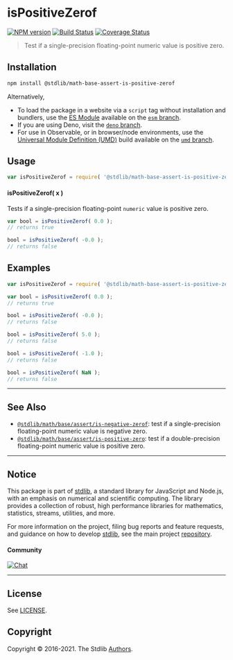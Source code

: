 <!--

@license Apache-2.0

Copyright (c) 2020 The Stdlib Authors.

Licensed under the Apache License, Version 2.0 (the "License");
you may not use this file except in compliance with the License.
You may obtain a copy of the License at

   http://www.apache.org/licenses/LICENSE-2.0

Unless required by applicable law or agreed to in writing, software
distributed under the License is distributed on an "AS IS" BASIS,
WITHOUT WARRANTIES OR CONDITIONS OF ANY KIND, either express or implied.
See the License for the specific language governing permissions and
limitations under the License.

-->

# isPositiveZerof

[![NPM version][npm-image]][npm-url] [![Build Status][test-image]][test-url] [![Coverage Status][coverage-image]][coverage-url] <!-- [![dependencies][dependencies-image]][dependencies-url] -->

> Test if a single-precision floating-point numeric value is positive zero.

<section class="installation">

## Installation

```bash
npm install @stdlib/math-base-assert-is-positive-zerof
```

Alternatively,

-   To load the package in a website via a `script` tag without installation and bundlers, use the [ES Module][es-module] available on the [`esm` branch][esm-url].
-   If you are using Deno, visit the [`deno` branch][deno-url].
-   For use in Observable, or in browser/node environments, use the [Universal Module Definition (UMD)][umd] build available on the [`umd` branch][umd-url].

</section>

<section class="usage">

## Usage

```javascript
var isPositiveZerof = require( '@stdlib/math-base-assert-is-positive-zerof' );
```

#### isPositiveZerof( x )

Tests if a single-precision floating-point `numeric` value is positive zero.

```javascript
var bool = isPositiveZerof( 0.0 );
// returns true

bool = isPositiveZerof( -0.0 );
// returns false
```

</section>

<!-- /.usage -->

<section class="examples">

## Examples

<!-- eslint no-undef: "error" -->

```javascript
var isPositiveZerof = require( '@stdlib/math-base-assert-is-positive-zerof' );

var bool = isPositiveZerof( 0.0 );
// returns true

bool = isPositiveZerof( -0.0 );
// returns false

bool = isPositiveZerof( 5.0 );
// returns false

bool = isPositiveZerof( -1.0 );
// returns false

bool = isPositiveZerof( NaN );
// returns false
```

</section>

<!-- /.examples -->

<!-- Section for related `stdlib` packages. Do not manually edit this section, as it is automatically populated. -->

<section class="related">

* * *

## See Also

-   <span class="package-name">[`@stdlib/math/base/assert/is-negative-zerof`][@stdlib/math/base/assert/is-negative-zerof]</span><span class="delimiter">: </span><span class="description">test if a single-precision floating-point numeric value is negative zero.</span>
-   <span class="package-name">[`@stdlib/math/base/assert/is-positive-zero`][@stdlib/math/base/assert/is-positive-zero]</span><span class="delimiter">: </span><span class="description">test if a double-precision floating-point numeric value is positive zero.</span>

</section>

<!-- /.related -->

<!-- Section for all links. Make sure to keep an empty line after the `section` element and another before the `/section` close. -->


<section class="main-repo" >

* * *

## Notice

This package is part of [stdlib][stdlib], a standard library for JavaScript and Node.js, with an emphasis on numerical and scientific computing. The library provides a collection of robust, high performance libraries for mathematics, statistics, streams, utilities, and more.

For more information on the project, filing bug reports and feature requests, and guidance on how to develop [stdlib][stdlib], see the main project [repository][stdlib].

#### Community

[![Chat][chat-image]][chat-url]

---

## License

See [LICENSE][stdlib-license].


## Copyright

Copyright &copy; 2016-2021. The Stdlib [Authors][stdlib-authors].

</section>

<!-- /.stdlib -->

<!-- Section for all links. Make sure to keep an empty line after the `section` element and another before the `/section` close. -->

<section class="links">

[npm-image]: http://img.shields.io/npm/v/@stdlib/math-base-assert-is-positive-zerof.svg
[npm-url]: https://npmjs.org/package/@stdlib/math-base-assert-is-positive-zerof

[test-image]: https://github.com/stdlib-js/math-base-assert-is-positive-zerof/actions/workflows/test.yml/badge.svg
[test-url]: https://github.com/stdlib-js/math-base-assert-is-positive-zerof/actions/workflows/test.yml

[coverage-image]: https://img.shields.io/codecov/c/github/stdlib-js/math-base-assert-is-positive-zerof/main.svg
[coverage-url]: https://codecov.io/github/stdlib-js/math-base-assert-is-positive-zerof?branch=main

<!--

[dependencies-image]: https://img.shields.io/david/stdlib-js/math-base-assert-is-positive-zerof.svg
[dependencies-url]: https://david-dm.org/stdlib-js/math-base-assert-is-positive-zerof/main

-->

[umd]: https://github.com/umdjs/umd
[es-module]: https://developer.mozilla.org/en-US/docs/Web/JavaScript/Guide/Modules

[deno-url]: https://github.com/stdlib-js/math-base-assert-is-positive-zerof/tree/deno
[umd-url]: https://github.com/stdlib-js/math-base-assert-is-positive-zerof/tree/umd
[esm-url]: https://github.com/stdlib-js/math-base-assert-is-positive-zerof/tree/esm

[chat-image]: https://img.shields.io/gitter/room/stdlib-js/stdlib.svg
[chat-url]: https://gitter.im/stdlib-js/stdlib/

[stdlib]: https://github.com/stdlib-js/stdlib

[stdlib-authors]: https://github.com/stdlib-js/stdlib/graphs/contributors

[stdlib-license]: https://raw.githubusercontent.com/stdlib-js/math-base-assert-is-positive-zerof/main/LICENSE

<!-- <related-links> -->

[@stdlib/math/base/assert/is-negative-zerof]: https://github.com/stdlib-js/math-base-assert-is-negative-zerof

[@stdlib/math/base/assert/is-positive-zero]: https://github.com/stdlib-js/math-base-assert-is-positive-zero

<!-- </related-links> -->

</section>

<!-- /.links -->
